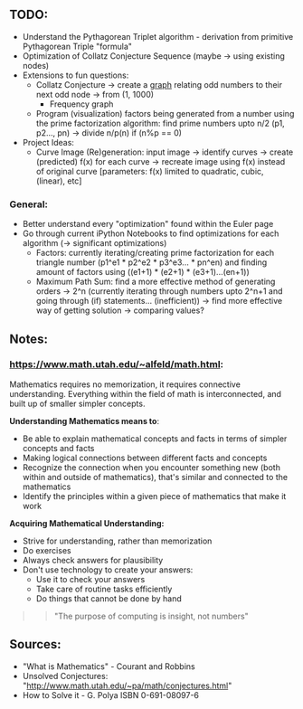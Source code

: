 ## TODO:
- Understand the Pythagorean Triplet algorithm - derivation from primitive Pythagorean Triple "formula"
- Optimization of Collatz Conjecture Sequence (maybe -> using existing nodes)
- Extensions to fun questions:
  - Collatz Conjecture -> create a [graph](https://upload.wikimedia.org/wikipedia/commons/thumb/c/c2/Collatz-graph-50-no27.svg/130px-Collatz-graph-50-no27.svg.png) relating odd numbers to their next odd node -> from (1, 1000)
    - Frequency graph
  - Program (visualization) factors being generated from a number using the prime factorization algorithm: find prime numbers upto n/2 (p1, p2..., pn) -> divide n/p(n) if (n%p == 0)
- Project Ideas:
  - Curve Image (Re)generation: input image -> identify curves -> create (predicted) f(x) for each curve -> recreate image using f(x) instead of original curve [parameters: f(x) limited to quadratic, cubic, (linear), etc]

### General:
- Better understand every "optimization" found within the Euler page
- Go through current iPython Notebooks to find optimizations for each algorithm (-> significant optimizations)
  - Factors: currently iterating/creating prime factorization for each triangle number (p1^e1 * p2^e2 * p3^e3... * pn^en) and finding amount of factors using ((e1+1) * (e2+1) * (e3+1)...(en+1))
  - Maximum Path Sum: find a more effective method of generating orders -> 2^n (currently iterating through numbers upto 2^n+1 and going through (if) statements... (inefficient)) -> find more effective way of getting solution -> comparing values?

## Notes:

### <https://www.math.utah.edu/~alfeld/math.html>:
Mathematics requires no memorization, it requires connective understanding. Everything within the field of math is interconnected, and built up of smaller simpler concepts.

**Understanding Mathematics means to**:

- Be able to explain mathematical concepts and facts in terms of simpler concepts and facts
- Making logical connections between different facts and concepts
- Recognize the connection when you encounter something new (both within and outside of mathematics), that's similar and connected to the mathematics
- Identify the principles within a given piece of mathematics that make it work

**Acquiring Mathematical Understanding:**

- Strive for understanding, rather than memorization
- Do exercises
- Always check answers for plausibility
- Don't use technology to create your answers:
	- Use it to check your answers
	- Take care of routine tasks efficiently
	- Do things that cannot be done by hand

>> "The purpose of computing is insight, not numbers"

## Sources:
- "What is Mathematics" - Courant and Robbins
- Unsolved Conjectures: "http://www.math.utah.edu/~pa/math/conjectures.html"
- How to Solve it - G. Polya ISBN 0-691-08097-6


